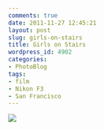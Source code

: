 ```yaml
---
comments: true
date: 2011-11-27 12:45:21
layout: post
slug: girls-on-stairs
title: Girls on Stairs
wordpress_id: 4902
categories:
- PhotoBlog
tags:
- film
- Nikon F3
- San Francisco
---
```


![](http://ryanfitzer.com/main/wp-content/uploads/2011/11/girls-on-stairs.jpg)
